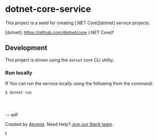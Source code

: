 # dotnet-core-service

This project is a seed for creating [.NET Core][dotnet] service projects.

[dotnet]: https://github.com/dotnet/core (.NET Core)f

## Development

This project is driven using the `dotnet` core CLI utility.

### Run locally
ff
You can run the service locally using the following from the command:

```
$ dotnet run




```




---adf

Created by [Atomist][atomist].
Need Help?  [Join our Slack team][slack].

[atomist]: https://www.atomist.com/ (Atomist - How Teams Deliver Software)
[slack]: https://join.atomist.com/ (Atomist Community Slack Workspace)
f







